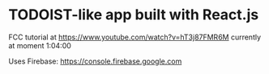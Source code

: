 TODOIST-like app built with React.js
===

FCC tutorial at https://www.youtube.com/watch?v=hT3j87FMR6M
currently at moment 1:04:00

Uses Firebase: https://console.firebase.google.com
